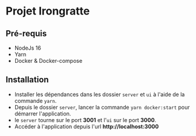 # Projet Irongratte

## Pré-requis

- NodeJs 16
- Yarn
- Docker & Docker-compose

## Installation

- Installer les dépendances dans les dossier `server` et `ui` à l'aide de la commande `yarn`.
- Depuis le dossier `server`, lancer la commande `yarn docker:start` pour démarrer l'application.
- le `server` tourne sur le port **3001** et l'`ui` sur le port **3000**.
- Accéder à l'application depuis l'url **http://localhost:3000**
